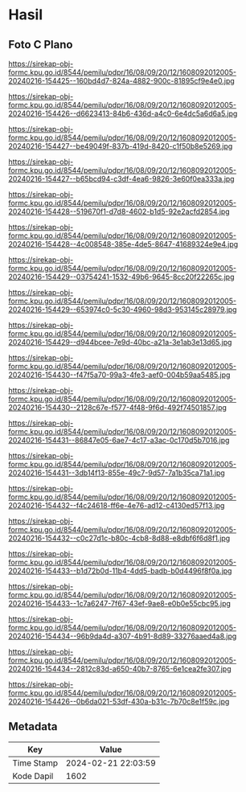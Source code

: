# Hasil

## Foto C Plano

https://sirekap-obj-formc.kpu.go.id/8544/pemilu/pdpr/16/08/09/20/12/1608092012005-20240216-154425--160bd4d7-824a-4882-900c-81895cf9e4e0.jpg

https://sirekap-obj-formc.kpu.go.id/8544/pemilu/pdpr/16/08/09/20/12/1608092012005-20240216-154426--d6623413-84b6-436d-a4c0-6e4dc5a6d6a5.jpg

https://sirekap-obj-formc.kpu.go.id/8544/pemilu/pdpr/16/08/09/20/12/1608092012005-20240216-154427--be49049f-837b-419d-8420-c1f50b8e5269.jpg

https://sirekap-obj-formc.kpu.go.id/8544/pemilu/pdpr/16/08/09/20/12/1608092012005-20240216-154427--b65bcd94-c3df-4ea6-9826-3e60f0ea333a.jpg

https://sirekap-obj-formc.kpu.go.id/8544/pemilu/pdpr/16/08/09/20/12/1608092012005-20240216-154428--519670f1-d7d8-4602-b1d5-92e2acfd2854.jpg

https://sirekap-obj-formc.kpu.go.id/8544/pemilu/pdpr/16/08/09/20/12/1608092012005-20240216-154428--4c008548-385e-4de5-8647-41689324e9e4.jpg

https://sirekap-obj-formc.kpu.go.id/8544/pemilu/pdpr/16/08/09/20/12/1608092012005-20240216-154429--03754241-1532-49b6-9645-8cc20f22265c.jpg

https://sirekap-obj-formc.kpu.go.id/8544/pemilu/pdpr/16/08/09/20/12/1608092012005-20240216-154429--653974c0-5c30-4960-98d3-953145c28979.jpg

https://sirekap-obj-formc.kpu.go.id/8544/pemilu/pdpr/16/08/09/20/12/1608092012005-20240216-154429--d944bcee-7e9d-40bc-a21a-3e1ab3e13d65.jpg

https://sirekap-obj-formc.kpu.go.id/8544/pemilu/pdpr/16/08/09/20/12/1608092012005-20240216-154430--f47f5a70-99a3-4fe3-aef0-004b59aa5485.jpg

https://sirekap-obj-formc.kpu.go.id/8544/pemilu/pdpr/16/08/09/20/12/1608092012005-20240216-154430--2128c67e-f577-4f48-9f6d-492f74501857.jpg

https://sirekap-obj-formc.kpu.go.id/8544/pemilu/pdpr/16/08/09/20/12/1608092012005-20240216-154431--86847e05-6ae7-4c17-a3ac-0c170d5b7016.jpg

https://sirekap-obj-formc.kpu.go.id/8544/pemilu/pdpr/16/08/09/20/12/1608092012005-20240216-154431--3db14f13-855e-49c7-9d57-7a1b35ca71a1.jpg

https://sirekap-obj-formc.kpu.go.id/8544/pemilu/pdpr/16/08/09/20/12/1608092012005-20240216-154432--f4c24618-ff6e-4e76-ad12-c4130ed57f13.jpg

https://sirekap-obj-formc.kpu.go.id/8544/pemilu/pdpr/16/08/09/20/12/1608092012005-20240216-154432--c0c27d1c-b80c-4cb8-8d88-e8dbf6f6d8f1.jpg

https://sirekap-obj-formc.kpu.go.id/8544/pemilu/pdpr/16/08/09/20/12/1608092012005-20240216-154433--b1d72b0d-11b4-4dd5-badb-b0d4496f8f0a.jpg

https://sirekap-obj-formc.kpu.go.id/8544/pemilu/pdpr/16/08/09/20/12/1608092012005-20240216-154433--1c7a6247-7f67-43ef-9ae8-e0b0e55cbc95.jpg

https://sirekap-obj-formc.kpu.go.id/8544/pemilu/pdpr/16/08/09/20/12/1608092012005-20240216-154434--96b9da4d-a307-4b91-8d89-33276aaed4a8.jpg

https://sirekap-obj-formc.kpu.go.id/8544/pemilu/pdpr/16/08/09/20/12/1608092012005-20240216-154434--2812c83d-a650-40b7-8765-6e1cea2fe307.jpg

https://sirekap-obj-formc.kpu.go.id/8544/pemilu/pdpr/16/08/09/20/12/1608092012005-20240216-154426--0b6da021-53df-430a-b31c-7b70c8e1f59c.jpg


## Metadata

| Key        | Value               |
| ---------- | ------------------- |
| Time Stamp | 2024-02-21 22:03:59 |
| Kode Dapil | 1602                |



